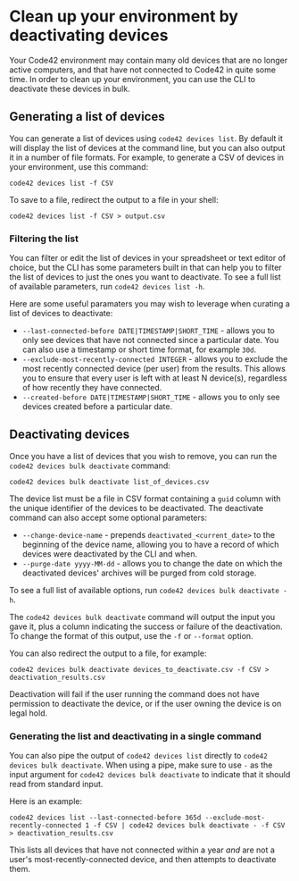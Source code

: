 # Clean up your environment by deactivating devices

Your Code42 environment may contain many old devices that are no longer active computers, and that have not connected to Code42 in quite some time. In order to clean up your environment, you can use the CLI to deactivate these devices in bulk.

## Generating a list of devices

You can generate a list of devices using `code42 devices list`. By default it will display the list of devices at the command line, but you can also output it in a number of file formats. For example, to generate a CSV of devices in your environment, use this command:

```
code42 devices list -f CSV
```

To save to a file, redirect the output to a file in your shell:

```
code42 devices list -f CSV > output.csv
```

### Filtering the list

You can filter or edit the list of devices in your spreadsheet or text editor of choice, but the CLI has some parameters built in that can help you to filter the list of devices to just the ones you want to deactivate. To see a full list of available parameters, run `code42 devices list -h`.

Here are some useful paramaters you may wish to leverage when curating a list of devices to deactivate:

* `--last-connected-before DATE|TIMESTAMP|SHORT_TIME` - allows you to only see devices that have not connected since a particular date. You can also use a timestamp or short time format, for example `30d`.
* `--exclude-most-recently-connected INTEGER` - allows you to exclude the most recently connected device (per user) from the results. This allows you to ensure that every user is left with at least N device(s), regardless of how recently they have connected.
* `--created-before DATE|TIMESTAMP|SHORT_TIME` - allows you to only see devices created before a particular date.

## Deactivating devices

Once you have a list of devices that you wish to remove, you can run the `code42 devices bulk deactivate` command:

```
code42 devices bulk deactivate list_of_devices.csv
```

The device list must be a file in CSV format containing a `guid` column with the unique identifier of the devices to be deactivated. The deactivate command can also accept some optional parameters:

* `--change-device-name` - prepends `deactivated_<current_date>` to the beginning of the device name, allowing you to have a record of which devices were deactivated by the CLI and when.
* `--purge-date yyyy-MM-dd` - allows you to change the date on which the deactivated devices' archives will be purged from cold storage.

To see a full list of available options, run `code42 devices bulk deactivate -h`.

The `code42 devices bulk deactivate` command will output the input you gave it, plus a column indicating the success or failure of the deactivation. To change the format of this output, use the `-f` or `--format` option.

You can also redirect the output to a file, for example:

```
code42 devices bulk deactivate devices_to_deactivate.csv -f CSV > deactivation_results.csv
```

Deactivation will fail if the user running the command does not have permission to deactivate the device, or if the user owning the device is on legal hold.


### Generating the list and deactivating in a single command

You can also pipe the output of `code42 devices list` directly to `code42 devices bulk deactivate`. When using a pipe, make sure to use `-` as the input argument for `code42 devices bulk deactivate` to indicate that it should read from standard input.

Here is an example:

```
code42 devices list --last-connected-before 365d --exclude-most-recently-connected 1 -f CSV | code42 devices bulk deactivate - -f CSV > deactivation_results.csv
```

This lists all devices that have not connected within a year _and_ are not a user's most-recently-connected device, and then attempts to deactivate them.
